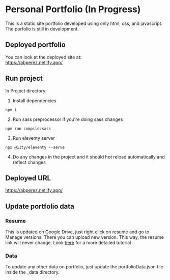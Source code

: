 # Personal Portfolio (In Progress)

This is a static site portfolio developed using only html, css, and javascript. The porfolio is still in development.

## Deployed portfolio
You can look at the deployed site at:\
https://abperez.netlify.app/

## Run project
In Project directory:
1. Install dependencies
```
npm i
```
2. Run sass preprocessor if you're doing sass changes
```
npm run compile:sass 
```
3. Run eleventy server
```
npx @11ty/eleventy --serve
```
4. Do any changes in the project and it should hot reload automatically and reflect changes

## Deployed URL

https://abperez.netlify.app/

## Update portfolio data

### Resume
This is updated on Google Drive, just right click on resume and go to Manage versions. There you can upload new version. This way, the resume link will never change.
Look [here](https://sao.hsu.edu.hk/faq/how-to-update-files-in-google-drive-without-changing-the-shared-link/) for a more detailed tutorial 

### Data
To update any other data on portfolio, just update the portfolioData.json file inside the _data directory.